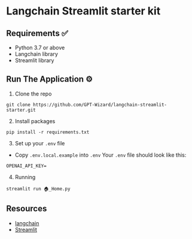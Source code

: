 # Langchain Streamlit starter kit

## Requirements ✅
- Python 3.7 or above
- Langchain library
- Streamlit library


## Run The Application ⚙️

1. Clone the repo

```
git clone https://github.com/GPT-Wizard/langchain-streamlit-starter.git
```

2. Install packages

```
pip install -r requirements.txt
```

3. Set up your `.env` file

- Copy `.env.local.example` into `.env`
  Your `.env` file should look like this:

```
OPENAI_API_KEY=

```

4. Running

```
streamlit run 🏠_Home.py 
```

## Resources 
- [langchain](https://python.langchain.com/docs/get_started/introduction.html)
- [Streamlit](https://discuss.streamlit.io/)

